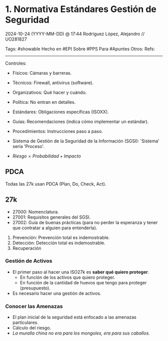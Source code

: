 # 1. Normativa Estándares Gestión de Seguridad
2024-10-24 (YYYY-MM-DD) @ 17:44
Rodríguez López, Alejandro // UO281827

Tags:
	#showable
	Hecho en #EPI
	Sobre #PPS
	Para #Apuntes
	Otros:
	Refs:
 
<hr>

Controles:
- Físicos: Cámaras y barreras.
- Técnicos: Firewall, antivirus (software).
- Organizativos: Qué hacer y cuándo.

- Política: No entran en detalles.
- Estándares: Obligaciones específicas (ISOXX).
- Guías: Recomendaciones (indica cómo implementar un estándar).
- Procedimientos: Instrucciones paso a paso.

- Sistema de Gestión de la Seguridad de la Información (SGSI): 'Sistema' sería 'Proceso'.
- $Riesgo = Probabilidad + Impacto$

## PDCA

Todas las 27k usan PDCA (Plan, Do, Check, Act).

## 27k

- 27000: Nomenclatura.
- 27001: Requisitos generales del SGSI.
- 27002: Guía de buenas prácticas (para no perder la esperanza y tener que contratar a alguien para entenderla).

1. Prevención: Prevención total es indemostrable.
2. Detección: Detección total es indemostrable.
3. Recuperación

### Gestión de Activos

- El primer paso al hacer una ISO27k es **saber qué quiero proteger**.
	- En función de los activos que quiero proteger.
	- En función de la cantidad de huevos que tengo para proteger (presupuesto).
- Es necesario hacer una gestión de activos.

### Conocer las Amenazas

- El plan inicial de la seguridad está enfocado a las amenazas particulares.
- Cálculo del riesgo.
- _La muralla china no era para los mongoles, era para sus caballos._
